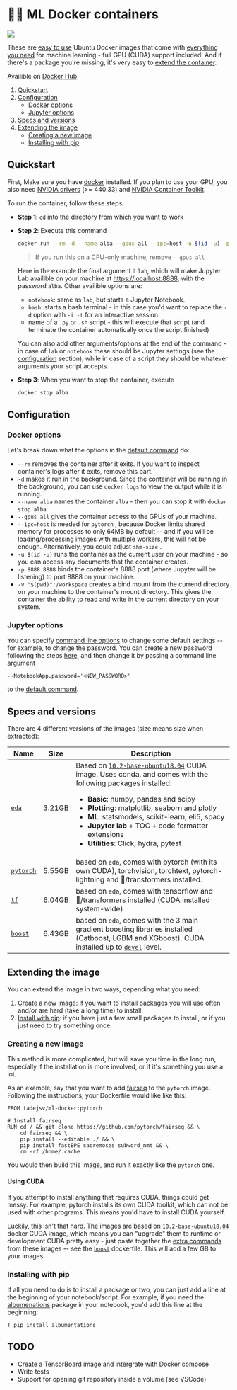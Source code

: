 # 🐋🔥 ML Docker containers

<a href="https://hub.docker.com/repository/docker/tadejsv/ml-docker" alt="Docker hub"><img src="https://img.shields.io/docker/pulls/tadejsv/ml-docker?style=for-the-badge"/></a>

These are [easy to use](#quickstart) Ubuntu Docker images that come with [everything you need](#specs-and-versions) for machine learning - full GPU (CUDA) support included! And if there's a package you're missing, it's very easy to [extend the container](#extending-the-container).

Availible on [Docker Hub](https://hub.docker.com/repository/docker/tadejsv/ml-docker).

1. [Quickstart](#quickstart)
2. [Configuration](#configuration)
    - [Docker options](#docker-options)
    - [Jupyter options](#Jupyter-options)
3. [Specs and versions](#specs-and-versions)
4. [Extending the image](#extending-the-image)
    - [Creating a new image](#creating-a-new-image)
    - [Installing with pip](#installing-with-pip)

## Quickstart

First, Make sure you have [docker](https://docs.docker.com/engine/install/) installed. If you plan to use your GPU, you also need [NVIDIA drivers](https://www.nvidia.com/Download/index.aspx) (>= 440.33) and [NVIDIA Container Toolkit](https://github.com/NVIDIA/nvidia-docker).

To run the container, follow these steps:

- **Step 1**: `cd` into the directory from which you want to work
- **Step 2**: Execute this command

    ``` bash
    docker run --rm -d --name alba --gpus all --ipc=host -u $(id -u) -p 8888:8888 -v "$(pwd)":/workspace tadejsv/ml-docker:pytorch lab
    ```

    >  If you run this on a CPU-only machine, remove `--gpus all`
    
    Here in the example the final argument it `lab`, which will make Jupyter Lab availible on your machine at [https://localhost:8888](https://localhost:8888), with the password `alba`. Other availible options are:
    - `notebook`: same as `lab`, but starts a Jupyter Notebook.
    - `bash`: starts a bash terminal - in this case you'd want to replace the `-d` option with `-i -t` for an interactive session.
    - name of a `.py` or `.sh` script - this will execute that script (and terminate the container automatically once the script finished)


    You can also add other arguments/options at the end of the command - in case of `lab` or `notebook` these should be Jupyter settings (see the [configuration](#configuration) section), while in case of a script they should be whatever arguments your script accepts.


- **Step 3**: When you want to stop the container, execute
    ``` bash
    docker stop alba
    ````

## Configuration

### Docker options

Let's break down what the options in the [default command](#quickstart) do:

* `--rm` removes the container after it exits. If you want to inspect container's logs after it exits, remove this part.
* `-d` makes it run in the background. Since the container will be running in the background, you can use `docker logs` to view the output while it is running.
* `--name alba` names the container `alba` - then you can stop it with `docker stop alba` .
* `--gpus all` gives the container access to the GPUs of your machine.
* `--ipc=host` is needed for `pytorch` , because Docker limits shared memory for processes to only 64MB by default -- and if you will be loading/processing images with multiple workers, this will not be enough. Alternatively, you could adjust `shm-size` .
* `-u $(id -u)` runs the container as the current user on your machine - so you can access any documents that the container creates.
* `-p 8888:8888` binds the container's 8888 port (where Jupyter will be listening) to port 8888 on your machine. 
* `-v "$(pwd)":/workspace` creates a bind mount from the currend directory on your machine to the container's mount directory. This gives the container the ability to read and write in the current directory on your system.  

### Jupyter options

You can specify [command line options](https://jupyter-notebook.readthedocs.io/en/stable/config.html) to change some default settings -- for example, to change the password. You can create a new password following the steps [here](https://jupyter-notebook.readthedocs.io/en/stable/public_server.html#preparing-a-hashed-password), and then change it by passing a command line argument

```
--NotebookApp.password='<NEW_PASSWORD>'
```

to the [default command](#quickstart).

## Specs and versions

There are 4 different versions of the images (size means size when extracted):

| Name | Size | Description |
| ---- | ---- | ----------- |
| [`eda`](https://github.com/tadejsv/ml-docker/blob/master/Dockerfile.eda) | 3.21GB | Based on [`10.2-base-ubuntu18.04`](https://gitlab.com/nvidia/container-images/cuda/-/blob/master/dist/10.2/ubuntu18.04-x86_64/base/Dockerfile) CUDA image. Uses conda, and comes with the following packages installed: <ul><li>**Basic**: numpy, pandas and scipy</li><li>**Plotting**: matplotlib, seaborn and plotly</li><li>**ML**: statsmodels, scikit-learn, eli5, spacy</li><li>**Jupyter lab** + TOC + code formatter extensions</li><li>**Utilities**: Click, hydra, pytest</li></ul>|
| [`pytorch`](https://github.com/tadejsv/ml-docker/blob/master/Dockerfile.pytorch) | 5.55GB| based on `eda`, comes with pytorch (with its own CUDA), torchvision, torchtext, pytorch-lightning  and 🤗/transformers installed. |
| [`tf`](https://github.com/tadejsv/ml-docker/blob/master/Dockerfile.tensorflow) | 6.04GB | based on `eda`, comes with tensorflow and 🤗/transformers installed (CUDA installed system-wide) |
| [`boost`](https://github.com/tadejsv/ml-docker/blob/master/Dockerfile.boost) | 6.43GB | based on `eda`, comes with the 3 main gradient boosting libraries installed (Catboost, LGBM and XGboost). CUDA installed up to [`devel`](https://gitlab.com/nvidia/container-images/cuda/-/blob/master/dist/ubuntu18.04/10.1/devel/Dockerfile) level. |

## Extending the image

You can extend the image in two ways, depending what you need:

1. [Create a new image](#creating-a-new-image): if you want to install packages you will use often and/or are hard (take a long time) to install.
2. [Install with pip](#installing-with-pip): if you have just a few small packages to install, or if you just need to try something once.

### Creating a new image

This method is more complicated, but will save you time in the long run, especially if the installation is more involved, or if it's something you use a lot.

As an example, say that you want to add [fairseq](https://github.com/pytorch/fairseq) to the `pytorch` image. Following the instructions, your Dockerfile would like like this:

``` docker
FROM tadejsv/ml-docker:pytorch

# Install fairseq
RUN cd / && git clone https://github.com/pytorch/fairseq && \
    cd fairseq && \
    pip install --editable ./ && \
    pip install fastBPE sacremoses subword_nmt && \
    rm -rf /home/.cache
```

You would then build this image, and run it exactly like the `pytorch` one.

#### Using CUDA

If you attempt to install anything that requires CUDA, things could get messy. For example, pytorch installs its own CUDA toolkit, which can not be used with other programs. This means you'd have to install CUDA yourself.

Luckily, this isn't that hard. The images are based on [ `10.2-base-ubuntu18.04` ](https://hub.docker.com/r/nvidia/cuda/) docker CUDA image, which means you can "upgrade" them to runtime or development CUDA pretty easy - just paste together the [extra commands](https://gitlab.com/nvidia/container-images/cuda/-/tree/master/dist/ubuntu18.04/10.2) from these images -- see the [`boost`](https://github.com/tadejsv/ml-docker/blob/master/Dockerfile.boost) dockerfile. This will add a few GB to your images.

### Installing with pip

If all you need to do is to install a package or two, you can just add a line at the beginning of your notebook/script. For example, if you need the [albumenations](https://github.com/albumentations-team/albumentations) package in your notebook, you'd add this line at the beginning:
 
``` 
! pip install albumentations
```

## TODO

* Create a TensorBoard image and intergrate with Docker compose
* Write tests
* Support for opening git repository inside a volume (see VSCode)